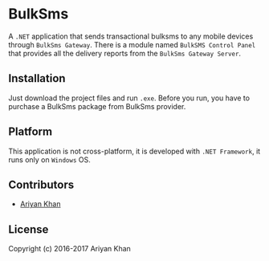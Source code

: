 # BulkSms

A `.NET` application that sends transactional bulksms to any mobile devices through `BulkSms Gateway`. There is a module named `BulkSMS Control Panel` that provides all the delivery reports from the `BulkSms Gateway Server`.

## Installation

Just download the project files and run `.exe`. Before you run, you have to purchase a BulkSms package from BulkSms provider.

## Platform

This application is not cross-platform, it is developed with `.NET Framework`, it runs only on `Windows` OS.

## Contributors

   * [Ariyan Khan](https://github.com/ariyankhan)
   
## License

Copyright (c) 2016-2017 Ariyan Khan
